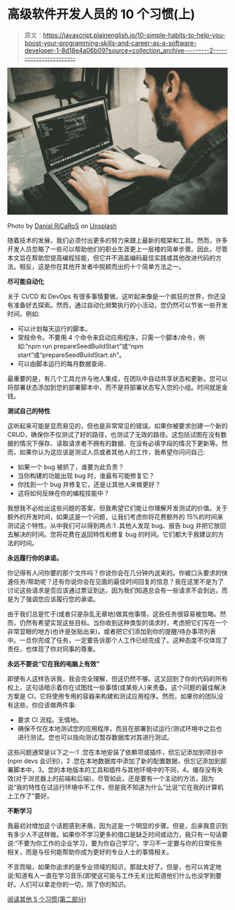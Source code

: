 # 高级软件开发人员的 10 个习惯(上)

> 原文：<https://javascript.plainenglish.io/10-simple-habits-to-help-you-boost-your-programming-skills-and-career-as-a-software-developer-1-8d18e4a06b09?source=collection_archive---------2----------------------->

![](img/27f4ce984fcd694264ca92923bc70e0e.png)

Photo by [Danial RiCaRoS](https://unsplash.com/@ricaros?utm_source=unsplash&utm_medium=referral&utm_content=creditCopyText) on [Unsplash](https://unsplash.com/s/photos/person-programming?utm_source=unsplash&utm_medium=referral&utm_content=creditCopyText)

随着技术的发展，我们必须付出更多的努力来跟上最新的框架和工具。然而，许多开发人员忽略了一些可以帮助他们的职业生涯更上一层楼的简单步骤。因此，尽管本文旨在帮助您提高编程技能，但它并不涵盖编码最佳实践或其他改进代码的方法。相反，这是你在其他开发者中脱颖而出的十个简单方法之一。

**尽可能自动化**

关于 CI/CD 和 DevOps 有很多事情要做。这听起来像是一个疯狂的世界，你还没有准备好去探索。然而，通过自动化频繁执行的小活动，您仍然可以节省一些开发时间，例如:

*   可以计划每天运行的脚本。
*   常规命令。不要用 4 个命令来启动应用程序，只需一个脚本/命令，例如:“npm run prepareSeedBuildStart”或“npm start”或“prepareSeedBuildStart.sh”。
*   可以由脚本运行的每月数据查询..

最重要的是，有几个工具允许与他人集成，在团队中自动共享状态和更新。您可以将部署状态添加到您的部署脚本中，而不是将部署状态写入您的小组。时间就是金钱。

**测试自己的特性**

这听起来可能是显而易见的，但也是非常常见的错误。如果你被要求创建一个新的 CRUD，确保你不仅测试了好的路径，也测试了无效的路径。这包括试图在没有数据的情况下保存、读取请求者不拥有的数据、在没有必填字段的情况下更新等。然而，如果你认为这应该是测试人员或者其他人的工作，我希望你问问自己:

*   如果一个 bug 被抓了，谁要为此负责？
*   当你构建的功能出现 bug 时，谁最有可能修复它？
*   你找到一个 bug 并修复它，还是让其他人来做更好？
*   这将如何反映在你的编程技能中？

我想我不必给出这些问题的答案，但我希望它们能让你理解开发测试的价值。关于额外的开发时间，如果这是一个问题，让我们考虑你将花费额外的 15%的时间来测试这个特性。从中我们可以得到两点:1 .其他人发现 bug、报告 bug 并把它放回去解决的时间。您将花费在返回特性和修复 bug 的时间。它们都大于我建议的方法的时间。

**永远履行你的承诺。**

你记得有人问你要的那个文件吗？你说你会在几分钟内送来的。你被口头要求的快速任务/帮助呢？还有你说你会在见面的最佳时间回复的信息？我在这里不是为了讨论这些请求是否应该通过票证到达，因为我们知道总会有一些请求不会到达，而是为了强调您应该履行您的承诺。

由于我们总是忙于(或者只是杂乱无章地)做其他事情，这些任务很容易被忽略。然而，仍然有希望实现这些目标。当你收到这种类型的请求时，考虑把它们写在一个非常显眼的地方(也许是张贴出来)，或者把它们添加到你的提醒/待办事项列表中。一旦你完成了任务，一定要告诉那个人工作已经完成了。这种态度不仅体现了责任，也体现了你对同事的尊重。

**永远不要说“它在我的电脑上有效”**

即使有人这样告诉我，我会完全理解，但这仍然不够。这又回到了你的代码的所有权上，这句话暗示着你在试图找一些事情(或某些人)来责备。这个问题的最佳解决方案是 CI，它将使用专用的容器来构建和测试应用程序。然而，如果你的团队没有这些，你应该做两件事:

*   要求 CI 流程。无情地。
*   确保不仅在本地测试您的应用程序，而且在部署到试运行/测试环境中之后也进行测试。您也可以指向测试/暂存数据库对其进行测试。

这些问题通常是以下之一:1 .您在本地安装了依赖项或插件，但忘记添加到项目中(npm devs 会识别)，2 .您在本地数据库中添加了新的配置数据，但忘记添加到部署脚本中，3。您的本地版本的工具和插件与其他环境中的不同，4。缓存没有失效(对于浏览器上的前端和后端)。尽管如此，还是要有一个主动的方法，因为说“我的特性在试运行环境中不工作，但是我不知道为什么”比说“它在我的计算机上工作了”要好。

**不断学习**

我最初对增加这个话题感到矛盾，因为这是一个明显的步骤。但是，后来我意识到有多少人不这样做。如果你不学习更多的借口是缺乏时间或动力，我只有一句话要说:“不要为你工作的企业学习，要为你自己学习”。学习不一定要与你的日常任务相关，而是与任何能帮助你成为更好的专业人士的事情相关。

不言而喻，如果你追求的是专业领域的知识，那就太好了。但是，也可以肯定地说:知道有人一直在学习音乐(即使这可能与工作无关)比知道他们什么也没学到要好。人们可以拿走你的一切，除了你的知识。

[阅读其他 5 个习惯(第二部分)](https://medium.com/javascript-in-plain-english/10-simple-habits-to-help-you-boost-your-programming-skills-and-career-as-software-developer-da0fb019c563)